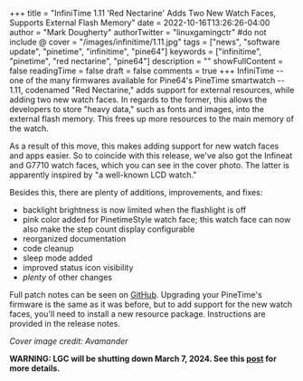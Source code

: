 +++
title = "InfiniTime 1.11 'Red Nectarine' Adds Two New Watch Faces, Supports External Flash Memory"
date = 2022-10-16T13:26:26-04:00
author = "Mark Dougherty"
authorTwitter = "linuxgamingctr" #do not include @
cover = "/images/infinitime/1.11.jpg"
tags = ["news", "software update", "pinetime", "infinitime", "pine64"]
keywords = ["infinitime", "pinetime", "red nectarine", "pine64"]
description = ""
showFullContent = false
readingTime = false
draft = false
comments = true
+++
InfiniTime -- one of the many firmwares available for Pine64's PineTime smartwatch -- 1.11, codenamed "Red Nectarine," adds support for external resources, while adding two new watch faces. In regards to the former, this allows the developers to store "heavy data," such as fonts and images, into the external flash memory. This frees up more resources to the main memory of the watch.

As a result of this move, this makes adding support for new watch faces and apps easier. So to coincide with this release, we've also got the Infineat and G7710 watch faces, which you can see in the cover photo. The latter is apparently inspired by "a well-known LCD watch."

Besides this, there are plenty of additions, improvements, and fixes:
- backlight brightness is now limited when the flashlight is off
- pink color added for PinetimeStyle watch face; this watch face can now also make the step count display configurable
- reorganized documentation
- code cleanup
- sleep mode added
- improved status icon visibility
- *plenty* of other changes

Full patch notes can be seen on [GitHub](https://github.com/InfiniTimeOrg/InfiniTime/releases/tag/1.11.0). Upgrading your PineTime's firmware is the same as it was before, but to add support for the new watch faces, you'll need to install a new resource package. Instructions are provided in the release notes.

*Cover image credit: Avamander*

**WARNING: LGC will be shutting down March 7, 2024. See this [post](https://linuxgamingcentral.com/posts/the-end-of-lgc/) for more details.**

